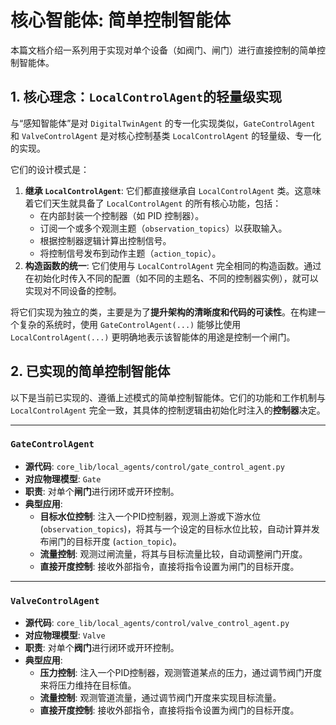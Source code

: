 # 核心智能体: 简单控制智能体

本篇文档介绍一系列用于实现对单个设备（如阀门、闸门）进行直接控制的简单控制智能体。

## 1. 核心理念：`LocalControlAgent`的轻量级实现

与“感知智能体”是对 `DigitalTwinAgent` 的专一化实现类似，`GateControlAgent` 和 `ValveControlAgent` 是对核心控制基类 `LocalControlAgent` 的轻量级、专一化的实现。

它们的设计模式是：
1.  **继承 `LocalControlAgent`**: 它们都直接继承自 `LocalControlAgent` 类。这意味着它们天生就具备了 `LocalControlAgent` 的所有核心功能，包括：
    -   在内部封装一个控制器（如 PID 控制器）。
    -   订阅一个或多个观测主题（`observation_topics`）以获取输入。
    -   根据控制器逻辑计算出控制信号。
    -   将控制信号发布到动作主题（`action_topic`）。
2.  **构造函数的统一**: 它们使用与 `LocalControlAgent` 完全相同的构造函数。通过在初始化时传入不同的配置（如不同的主题名、不同的控制器实例），就可以实现对不同设备的控制。

将它们实现为独立的类，主要是为了**提升架构的清晰度和代码的可读性**。在构建一个复杂的系统时，使用 `GateControlAgent(...)` 能够比使用 `LocalControlAgent(...)` 更明确地表示该智能体的用途是控制一个闸门。

## 2. 已实现的简单控制智能体

以下是当前已实现的、遵循上述模式的简单控制智能体。它们的功能和工作机制与 `LocalControlAgent` 完全一致，其具体的控制逻辑由初始化时注入的**控制器**决定。

---

### `GateControlAgent`
*   **源代码**: `core_lib/local_agents/control/gate_control_agent.py`
*   **对应物理模型**: `Gate`
*   **职责**: 对单个**闸门**进行闭环或开环控制。
*   **典型应用**:
    -   **目标水位控制**: 注入一个PID控制器，观测上游或下游水位 (`observation_topics`)，将其与一个设定的目标水位比较，自动计算并发布闸门的目标开度 (`action_topic`)。
    -   **流量控制**: 观测过闸流量，将其与目标流量比较，自动调整闸门开度。
    -   **直接开度控制**: 接收外部指令，直接将指令设置为闸门的目标开度。

---

### `ValveControlAgent`
*   **源代码**: `core_lib/local_agents/control/valve_control_agent.py`
*   **对应物理模型**: `Valve`
*   **职责**: 对单个**阀门**进行闭环或开环控制。
*   **典型应用**:
    -   **压力控制**: 注入一个PID控制器，观测管道某点的压力，通过调节阀门开度来将压力维持在目标值。
    -   **流量控制**: 观测管道流量，通过调节阀门开度来实现目标流量。
    -   **直接开度控制**: 接收外部指令，直接将指令设置为阀门的目标开度。
